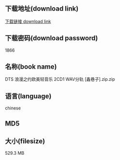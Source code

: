 ## 下载地址(download link)
[下载链接 download link](https://tutu365.netlify.app/?s=DTS+%E6%B5%AA%E6%BC%AB%E4%B9%8B%E7%BA%A6%E6%AC%A7%E7%BE%8E%E8%BD%BB%E9%9F%B3%E4%B9%90+2CD1+WAV%E5%88%86%E8%BD%A8+%5B%E9%91%AB%E5%B7%B7%E5%AD%90%5D.zip)

## 下载密码(download password)
1866

## 名称(book name)
DTS 浪漫之约欧美轻音乐 2CD1 WAV分轨 [鑫巷子].zip.zip

## 语言(language)
chinese

## MD5


## 大小(filesize)
529.3 MB
